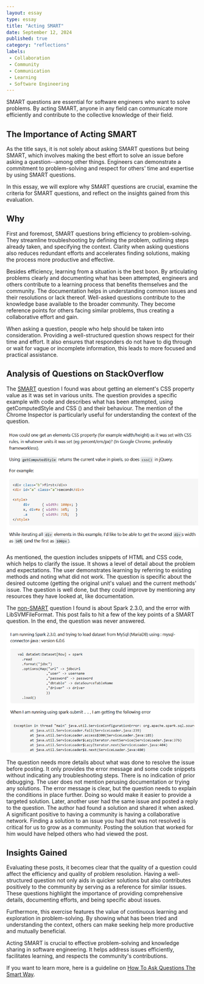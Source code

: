 ```yaml
---
layout: essay
type: essay
title: "Acting SMART"
date: September 12, 2024
published: true
category: "reflections"
labels:
 - Collaboration
 - Community
 - Communication
 - Learning
 - Software Engineering
---
```


SMART questions are essential for software engineers who want to solve problems. By acting SMART, anyone in any field can communicate more efficiently and contribute to the collective knowledge of their field. 

## The Importance of Acting SMART

As the title says, it is not solely about asking SMART questions but being SMART, which involves making the best effort to solve an issue before asking a question--among other things. Engineers can demonstrate a commitment to problem-solving and respect for others' time and expertise by using SMART questions.

In this essay, we will explore why SMART questions are crucial, examine the criteria for SMART questions, and reflect on the insights gained from this evaluation.

## Why

First and foremost, SMART questions bring efficiency to problem-solving. They streamline troubleshooting by defining the problem, outlining steps already taken, and specifying the context. Clarity when asking questions also reduces redundant efforts and accelerates finding solutions, making the process more productive and effective.

Besides efficiency, learning from a situation is the best boon. By articulating problems clearly and documenting what has been attempted, engineers and others contribute to a learning process that benefits themselves and the community. The documentation helps in understanding common issues and their resolutions or lack thereof. Well-asked questions contribute to the knowledge base available to the broader community. They become reference points for others facing similar problems, thus creating a collaborative effort and gain.

When asking a question, people who help should be taken into consideration. Providing a well-structured question shows respect for their time and effort. It also ensures that responders do not have to dig through or wait for vague or incomplete information, this leads to more focused and practical assistance.

## Analysis of Questions on StackOverflow

The [SMART](https://stackoverflow.com/questions/9730612/get-element-css-property-width-height-value-as-it-was-set-in-percent-em-px-et) question I found was about getting an element's CSS property value as it was set in various units. The question provides a specific example with code and describes what has been attempted, using getComputedStyle and CSS () and their behaviour. The mention of the Chrome Inspector is particularly useful for understanding the context of the question.

<div class="center-image">
 <img src="../img/actingsmart/actingsmart-smartqn.png" alt="A user acting SMART" width="750" />
</div>

As mentioned, the question includes snippets of HTML and CSS code, which helps to clarify the issue. It shows a level of detail about the problem and expectations. The user demonstrates learning by referring to existing methods and noting what did not work. The question is specific about the desired outcome (getting the original unit's value) and the current methods' issue. The question is well done, but they could improve by mentioning any resources they have looked at, like documentation.

The [non-SMART](https://stackoverflow.com/questions/53172241/spark-2-3-0-giving-error-provider-org-apache-spark-ml-source-libsvm-libsvmfile) question I found is about Spark 2.3.0, and the error with LibSVMFileFormat. This post fails to hit a few of the key points of a SMART question. In the end, the question was never answered. 

<div class="center-image">
 <img src="../img/actingsmart/actingsmart-notsmartqn.png" alt="A user acting SMART" width="750" />
</div>

The question needs more details about what was done to resolve the issue before posting. It only provides the error message and some code snippets without indicating any troubleshooting steps. There is no indication of prior debugging. The user does not mention perusing documentation or trying any solutions. The error message is clear, but the question needs to explain the conditions in place further. Doing so would make it easier to provide a targeted solution. Later, another user had the same issue and posted a reply to the question. The author had found a solution and shared it when asked. A significant positive to having a community is having a collaborative network. Finding a solution to an issue you had that was not resolved is critical for us to grow as a community. Posting the solution that worked for him would have helped others who had viewed the post.

## Insights Gained

Evaluating these posts, it becomes clear that the quality of a question could affect the efficiency and quality of problem resolution. Having a well-structured question not only aids in quicker solutions but also contributes positively to the community by serving as a reference for similar issues. These questions highlight the importance of providing comprehensive details, documenting efforts, and being specific about issues.

Furthermore, this exercise features the value of continuous learning and exploration in problem-solving. By showing what has been tried and understanding the context, others can make seeking help more productive and mutually beneficial.

Acting SMART is crucial to effective problem-solving and knowledge sharing in software engineering. It helps address issues efficiently, facilitates learning, and respects the community's contributions.

If you want to learn more, here is a guideline on [How To Ask Questions The Smart Way](http://www.catb.org/esr/faqs/smart-questions.html).

